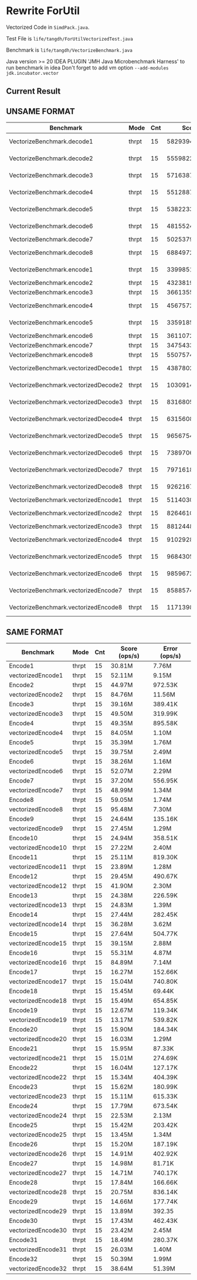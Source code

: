 # Rewrite ForUtil

Vectorized Code in `SimdPack.java`.

Test File is `life/tangdh/ForUtilVectorizedTest.java`

Benchmark is `life/tangdh/VectorizeBenchmark.java`

Java version >= 20
IDEA PLUGIN 'JMH Java Microbenchmark Harness' to run benchmark in idea
Don't forget to add vm option `--add-modules jdk.incubator.vector`

## Current Result

## UNSAME  FORMAT

| Benchmark                   | Mode | Cnt         | Score          | Error         | Units |
|-----------------------------|------|-------------|----------------|---------------|-------|
| VectorizeBenchmark.decode1  | thrpt | 15 | 58293945.447 | ± 1524549.587 | ops/s |
| VectorizeBenchmark.decode2  | thrpt | 15 | 55598229.538 | ± 4516920.135 | ops/s |
| VectorizeBenchmark.decode3  | thrpt | 15 | 57163871.965 | ± 1566246.490 | ops/s |
| VectorizeBenchmark.decode4  | thrpt | 15 | 55128874.528 | ± 4752397.170 | ops/s |
| VectorizeBenchmark.decode5  | thrpt | 15 | 53822335.729 | ± 4599217.489 | ops/s |
| VectorizeBenchmark.decode6  | thrpt | 15 | 48155246.120 | ± 7519360.551 | ops/s |
| VectorizeBenchmark.decode7  | thrpt | 15 | 50253799.192 | ± 820075.648   | ops/s |
| VectorizeBenchmark.decode8  | thrpt | 15 | 68849728.856 | ± 1818468.973 | ops/s |
| VectorizeBenchmark.encode1  | thrpt | 15 | 33998510.772 | ± 2924618.992 | ops/s |
| VectorizeBenchmark.encode2  | thrpt | 15 | 43238190.552 | ± 810373.966   | ops/s |
| VectorizeBenchmark.encode3  | thrpt | 15 | 36613553.485 | ± 483115.838   | ops/s |
| VectorizeBenchmark.encode4  | thrpt | 15 | 45675726.831 | ± 1081153.655 | ops/s |
| VectorizeBenchmark.encode5  | thrpt | 15 | 33591855.278 | ± 1084009.112 | ops/s |
| VectorizeBenchmark.encode6  | thrpt | 15 | 36110726.127 | ± 767075.709   | ops/s |
| VectorizeBenchmark.encode7  | thrpt | 15 | 34754339.379 | ± 275025.123   | ops/s |
| VectorizeBenchmark.encode8  | thrpt | 15 | 55075742.358 | ± 991165.320   | ops/s |
| VectorizeBenchmark.vectorizedDecode1  | thrpt | 15 | 43878020.796 | ± 7148545.623 | ops/s |
| VectorizeBenchmark.vectorizedDecode2  | thrpt | 15 | 103091446.773 | ± 44115190.011 | ops/s |
| VectorizeBenchmark.vectorizedDecode3  | thrpt | 15 | 83168059.373 | ± 24930903.852 | ops/s |
| VectorizeBenchmark.vectorizedDecode4  | thrpt | 15 | 63156089.355 | ± 15039408.293 | ops/s |
| VectorizeBenchmark.vectorizedDecode5  | thrpt | 15 | 96567546.695 | ± 37142784.493 | ops/s |
| VectorizeBenchmark.vectorizedDecode6  | thrpt | 15 | 73897063.180 | ± 11549757.437 | ops/s |
| VectorizeBenchmark.vectorizedDecode7  | thrpt | 15 | 79716185.567 | ± 29990852.039 | ops/s |
| VectorizeBenchmark.vectorizedDecode8  | thrpt | 15 | 92621676.617 | ± 29702056.667 | ops/s |
| VectorizeBenchmark.vectorizedEncode1  | thrpt | 15 | 51140300.852 | ± 139758.385 | ops/s |
| VectorizeBenchmark.vectorizedEncode2  | thrpt | 15 | 82646100.574 | ± 1289600.954 | ops/s |
| VectorizeBenchmark.vectorizedEncode3  | thrpt | 15 | 88124485.953 | ± 742170.198 | ops/s |
| VectorizeBenchmark.vectorizedEncode4  | thrpt | 15 | 91029285.467 | ± 5594858.437 | ops/s |
| VectorizeBenchmark.vectorizedEncode5  | thrpt | 15 | 96843051.648 | ± 8024430.836 | ops/s |
| VectorizeBenchmark.vectorizedEncode6  | thrpt | 15 | 98596724.128 | ± 10068466.227 | ops/s |
| VectorizeBenchmark.vectorizedEncode7  | thrpt | 15 | 85885746.715 | ± 6031740.563 | ops/s |
| VectorizeBenchmark.vectorizedEncode8  | thrpt | 15 | 117139889.194 | ± 8721517.095 | ops/s |

## SAME FORMAT

| Benchmark                 | Mode | Cnt | Score (ops/s) | Error (ops/s) |
|---------------------------|------|-----|---------------|---------------|
| Encode1                   | thrpt|  15 | 30.81M        | 7.76M         |
| vectorizedEncode1         | thrpt|  15 | 52.11M        | 9.15M         |
| Encode2                   | thrpt|  15 | 44.97M        | 972.53K       |
| vectorizedEncode2         | thrpt|  15 | 84.76M        | 11.56M        |
| Encode3                   | thrpt|  15 | 39.16M        | 389.41K       |
| vectorizedEncode3         | thrpt|  15 | 49.50M        | 319.99K       |
| Encode4                   | thrpt|  15 | 49.35M        | 895.58K       |
| vectorizedEncode4         | thrpt|  15 | 84.05M        | 1.10M         |
| Encode5                   | thrpt|  15 | 35.39M        | 1.76M         |
| vectorizedEncode5         | thrpt|  15 | 39.75M        | 2.49M         |
| Encode6                   | thrpt|  15 | 38.26M        | 1.16M         |
| vectorizedEncode6         | thrpt|  15 | 52.07M        | 2.29M         |
| Encode7                   | thrpt|  15 | 37.20M        | 556.95K       |
| vectorizedEncode7         | thrpt|  15 | 48.99M        | 1.34M         |
| Encode8                   | thrpt|  15 | 59.05M        | 1.74M         |
| vectorizedEncode8         | thrpt|  15 | 95.48M        | 7.30M         |
| Encode9                   | thrpt|  15 | 24.64M        | 135.16K       |
| vectorizedEncode9         | thrpt|  15 | 27.45M        | 1.29M         |
| Encode10                  | thrpt|  15 | 24.94M        | 358.51K       |
| vectorizedEncode10        | thrpt|  15 | 27.22M        | 2.40M         |
| Encode11                  | thrpt|  15 | 25.11M        | 819.30K       |
| vectorizedEncode11        | thrpt|  15 | 23.89M        | 1.28M         |
| Encode12                  | thrpt|  15 | 29.45M        | 490.67K       |
| vectorizedEncode12        | thrpt|  15 | 41.90M        | 2.30M         |
| Encode13                  | thrpt|  15 | 24.38M        | 226.59K       |
| vectorizedEncode13        | thrpt|  15 | 24.83M        | 1.39M         |
| Encode14                  | thrpt|  15 | 27.44M        | 282.45K       |
| vectorizedEncode14        | thrpt|  15 | 36.28M        | 3.62M         |
| Encode15                  | thrpt|  15 | 27.64M        | 504.77K       |
| vectorizedEncode15        | thrpt|  15 | 39.15M        | 2.88M         |
| Encode16                  | thrpt|  15 | 55.31M        | 4.87M         |
| vectorizedEncode16        | thrpt|  15 | 84.89M        | 7.14M         |
| Encode17                  | thrpt|  15 | 16.27M        | 152.66K       |
| vectorizedEncode17        | thrpt|  15 | 15.04M        | 740.80K       |
| Encode18                  | thrpt|  15 | 15.45M        | 69.44K        |
| vectorizedEncode18        | thrpt|  15 | 15.49M        | 654.85K       |
| Encode19                  | thrpt|  15 | 12.67M        | 119.34K       |
| vectorizedEncode19        | thrpt|  15 | 13.17M        | 539.82K       |
| Encode20                  | thrpt|  15 | 15.90M        | 184.34K       |
| vectorizedEncode20        | thrpt|  15 | 16.03M        | 1.29M         |
| Encode21                  | thrpt|  15 | 15.95M        | 87.33K        |
| vectorizedEncode21        | thrpt|  15 | 15.01M        | 274.69K       |
| Encode22                  | thrpt|  15 | 16.04M        | 127.17K       |
| vectorizedEncode22        | thrpt|  15 | 15.34M        | 404.39K       |
| Encode23                  | thrpt|  15 | 15.62M        | 180.99K       |
| vectorizedEncode23        | thrpt|  15 | 15.11M        | 615.33K       |
| Encode24                  | thrpt|  15 | 17.79M        | 673.54K       |
| vectorizedEncode24        | thrpt|  15 | 22.53M        | 2.13M         |
| Encode25                  | thrpt|  15 | 15.42M        | 203.42K       |
| vectorizedEncode25        | thrpt|  15 | 13.45M        | 1.34M         |
| Encode26                  | thrpt|  15 | 15.20M        | 187.19K       |
| vectorizedEncode26        | thrpt|  15 | 14.91M        | 402.92K       |
| Encode27                  | thrpt|  15 | 14.98M        | 81.71K        |
| vectorizedEncode27        | thrpt|  15 | 14.71M        | 740.17K       |
| Encode28                  | thrpt|  15 | 17.84M        | 166.66K       |
| vectorizedEncode28        | thrpt|  15 | 20.75M        | 836.14K       |
| Encode29                  | thrpt|  15 | 14.66M        | 177.74K       |
| vectorizedEncode29        | thrpt|  15 | 13.89M        | 392.35        |
| Encode30                  | thrpt|  15 | 17.43M        | 462.43K       |
| vectorizedEncode30        | thrpt|  15 | 23.42M        | 2.45M         |
| Encode31                  | thrpt|  15 | 18.49M        | 280.37K       |
| vectorizedEncode31        | thrpt|  15 | 26.03M        | 1.40M         |
| Encode32                  | thrpt|  15 | 50.39M        | 1.99M         |
| vectorizedEncode32        | thrpt|  15 | 38.64M        | 51.39M        |
